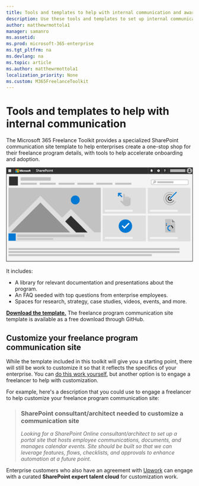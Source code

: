 ```yaml
---
title: Tools and templates to help with internal communication and awareness 
description: Use these tools and templates to set up internal communications about an enterprise freelancer program.
author: matthewrmottola1
manager: samanro
ms.assetid: 
ms.prod: microsoft-365-enterprise
ms.tgt_pltfrm: na
ms.devlang: na
ms.topic: article
ms.author: matthewrmottola1
localization_priority: None 
ms.custom: M365FreelanceToolkit
---
```

Tools and templates to help with internal communication
=======================================================

The Microsoft 365 Freelance Toolkit provides a specialized SharePoint communication site template to help enterprises create a one-stop shop for their freelance program details, with tools to help accelerate onboarding and adoption.

![website](media\M365_Freelance_communication_commsite.png)

It includes:
- A library for relevant documentation and presentations about the program.
- An FAQ seeded with top questions from enterprise employees.
- Spaces for research, strategy, case studies, videos, events, and more.



**[Download the template.](https://placeholderfordownloadURL)** The freelance program communication site template is available as a free download through GitHub.

Customize your freelance program communication site
---------------------------------------------------

While the template included in this toolkit will give you a starting point, there will still be work to customize it so that it reflects the specifics of your enterprise. You can [do this work yourself](https://support.office.com/article/320b43e5-b047-4fda-8381-f61e8ac7f59b), but another option is to engage a freelancer to help with customization.

For example, here's a description that you could use to engage a freelancer to help customize your freelance program communication site:

> ### SharePoint consultant/architect needed to customize a communication site
> *Looking for a SharePoint Online consultant/architect to set up a portal site that hosts employee communications, documents, and manages calendar events. Site should be built so that we can leverage features, flows, checklists, and approvals to enhance automation at a future point.*

Enterprise customers who also have an agreement with [Upwork](https://www.upwork.com/enterprise/) can engage with a curated **SharePoint expert talent cloud** for customization work.